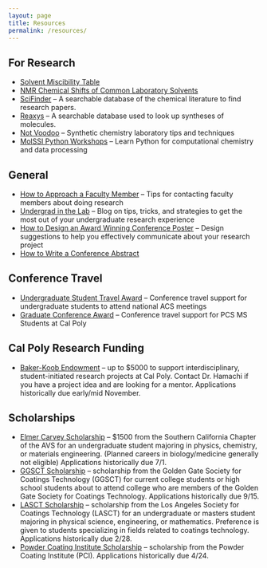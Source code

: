 ```yaml
---
layout: page
title: Resources
permalink: /resources/
---
```


## For Research
- <a href="https://lesliehamachi.github.io/assets/solvent_miscibility_chart.jpg" target="_blank" rel="noreferrer noopener">Solvent Miscibility Table</a>
- <a href="https://lesliehamachi.github.io/assets/nmr-shifts-of-common-laboratory-solvents.pdf" target="_blank" rel="noreferrer noopener">NMR Chemical Shifts of Common Laboratory Solvents</a>
- [SciFinder](http://scifinder.cas.org/scifinder/) – A searchable database of the chemical literature to find research papers.
- [Reaxys](https://www.reaxys.com/#/institution) – A searchable database used to look up syntheses of molecules.
- [Not Voodoo](http://chem.chem.rochester.edu/~nvd/index.php) – Synthetic chemistry laboratory tips and techniques
- [MolSSI Python Workshops](https://education.molssi.org/python_scripting_cms/) – Learn Python for computational chemistry and data processing
  
## General
- <a href="https://lesliehamachi.github.io/assets/owens2012_how_to_approach_a_faculty_member.pdf" target="_blank" rel="noreferrer noopener">How to Approach a Faculty Member</a> – Tips for contacting faculty members about doing research
- [Undergrad in the Lab](https://undergradinthelab.com/node) – Blog on tips, tricks, and strategies to get the most out of your undergraduate research experience
- [How to Design an Award Winning Conference Poster](https://blogs.lse.ac.uk/impactofsocialsciences/2018/05/11/how-to-design-an-award-winning-conference-poster/) – Design suggestions to help you effectively communicate about your research project
- <a href="https://lesliehamachi.github.io/assets/six_sentence_abstract.pdf" target="_blank" rel="noreferrer noopener">How to Write a Conference Abstract</a>

## Conference Travel
- [Undergraduate Student Travel Award](https://www.lospadresacs.org/meetings/) – Conference travel support for undergraduate students to attend national ACS meetings
- [Graduate Conference Award](https://grad.calpoly.edu/resources/financial-opportunities/grad-conference-award.html) – Conference travel support for PCS MS Students at Cal Poly

## Cal Poly Research Funding
- [Baker-Koob Endowment](https://provost.calpoly.edu/BakerKoob) – up to $5000 to support interdisciplinary, student-initiated research projects at Cal Poly. Contact Dr. Hamachi if you have a project idea and are looking for a mentor. Applications historically due early/mid November.

## Scholarships
- [Elmer Carvey Scholarship](https://www.sccavs.org/CarveyScholarshipApplication.pdf) – $1500 from the Southern California Chapter of the AVS for an undergraduate student majoring in physics, chemistry, or materials engineering. (Planned careers in biology/medicine generally not eligible) Applications historically due 7/1.
- [GGSCT Scholarship](https://www.ggsct.com/scholarships) – scholarship from the Golden Gate Society for Coatings Technology (GGSCT) for current college students or high school students about to attend college who are members of the Golden Gate Society for Coatings Technology. Applications historically due 9/15.
- [LASCT Scholarship](https://lasct.org/education/) – scholarship from the Los Angeles Society for Coatings Technology (LASCT) for an undergraduate or masters student majoring in physical science, engineering, or mathematics. Preference is given to students specializing in fields related to coatings technology. Applications historically due 2/28.
- [Powder Coating Institute Scholarship](https://www.powdercoating.org/page/Scholarship) – scholarship from the Powder Coating Institute (PCI). Applications historically due 4/24.

